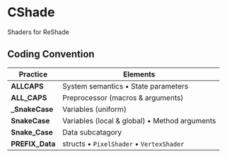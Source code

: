 
# CShade

Shaders for ReShade

## Coding Convention

Practice | Elements
-------- | --------
**ALLCAPS** | System semantics • State parameters
**ALL_CAPS** | Preprocessor (macros & arguments)
**_SnakeCase** | Variables (uniform)
**SnakeCase** | Variables (local & global) • Method arguments
**Snake_Case** | Data subcatagory
**PREFIX_Data** | structs • `PixelShader` • `VertexShader`

